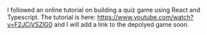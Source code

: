 I followed an online tutorial on building a quiz game using React and Typescript. The tutorial is here: https://www.youtube.com/watch?v=F2JCjVSZlG0 and I will add a link to the depolyed game soon.
